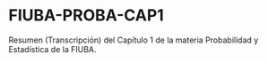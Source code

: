 # FIUBA-PROBA-CAP1
Resumen (Transcripción) del Capítulo 1 de la materia Probabilidad y Estadística de la FIUBA.
